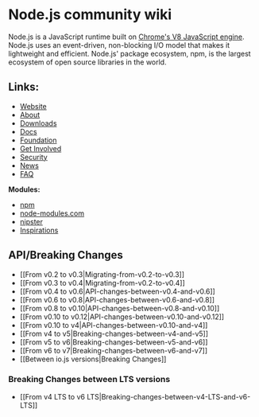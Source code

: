 # Node.js community wiki

Node.js is a JavaScript runtime built on [Chrome's V8 JavaScript engine](https://developers.google.com/v8/). Node.js uses an event-driven, non-blocking I/O model that makes it lightweight and efficient. Node.js' package ecosystem, npm, is the largest ecosystem of open source libraries in the world.

## Links:

* [Website](https://nodejs.org/)
* [About](https://nodejs.org/en/about/)
* [Downloads](https://nodejs.org/en/download/)
* [Docs](https://nodejs.org/en/docs/)
* [Foundation](https://nodejs.org/en/foundation/)
* [Get Involved](https://nodejs.org/en/get-involved/)
* [Security](https://nodejs.org/en/security/)
* [News](https://nodejs.org/en/blog/)
* [FAQ](https://github.com/nodejs/node/wiki/Frequently-Asked-Questions)

**Modules:**
* [npm](https://www.npmjs.com/)
* [node-modules.com](http://node-modules.com/)
* [nipster](https://eirikb.github.io/nipster/)
* [Inspirations](https://github.com/sindresorhus/awesome-nodejs/)

## API/Breaking Changes

* [[From v0.2 to v0.3|Migrating-from-v0.2-to-v0.3]]
* [[From v0.3 to v0.4|Migrating-from-v0.2-to-v0.4]]
* [[From v0.4 to v0.6|API-changes-between-v0.4-and-v0.6]]
* [[From v0.6 to v0.8|API-changes-between-v0.6-and-v0.8]]
* [[From v0.8 to v0.10|API-changes-between-v0.8-and-v0.10]]
* [[From v0.10 to v0.12|API-changes-between-v0.10-and-v0.12]]
* [[From v0.10 to v4|API-changes-between-v0.10-and-v4]]
* [[From v4 to v5|Breaking-changes-between-v4-and-v5]]
* [[From v5 to v6|Breaking-changes-between-v5-and-v6]]
* [[From v6 to v7|Breaking-changes-between-v6-and-v7]]
* [[Between io.js versions|Breaking Changes]]

### Breaking Changes between LTS versions

* [[From v4 LTS to v6 LTS|Breaking-changes-between-v4-LTS-and-v6-LTS]]